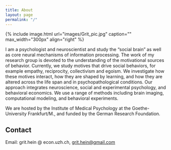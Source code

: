```yaml
---
title: About
layout: page
permalink: "/"
---
```

{% include image.html url="images/Grit_pic.jpg" caption="" max_width="300px" align="right" %}

I am a psychologist and neuroscientist and study the “social brain” as well as core neural mechanisms of information processing. The work of my research group is devoted to the understanding of the motivational sources of behavior. Currently, we study motives that drive social behaviors, for example empathy, reciprocity, collectivism and egoism. We investigate how these motives interact, how they are shaped by learning, and how they are altered across the life span and in psychopathological conditions. Our approach integrates neuroscience, social and experimental psychology, and behavioral economics. We use a range of methods including brain imaging, computational modeling, and behavioral experiments.

We are hosted by the Institute of Medical Psychology at the Goethe-University Frankfurt/M., and funded by the German Research Foundation.

## Contact

Email: grit.hein @ econ.uzh.ch, grit.hein@gmail.com

[](mailto:grit.hein@gmail.com)